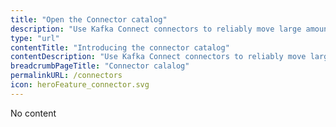 ```yaml
---
title: "Open the Connector catalog"
description: "Use Kafka Connect connectors to reliably move large amounts of data between your Kafka cluster and external systems."
type: "url"
contentTitle: "Introducing the connector catalog"
contentDescription: "Use Kafka Connect connectors to reliably move large amounts of data between your Kafka cluster and external systems.."
breadcrumbPageTitle: "Connector calalog"
permalinkURL: /connectors
icon: heroFeature_connector.svg
---
```

No content
